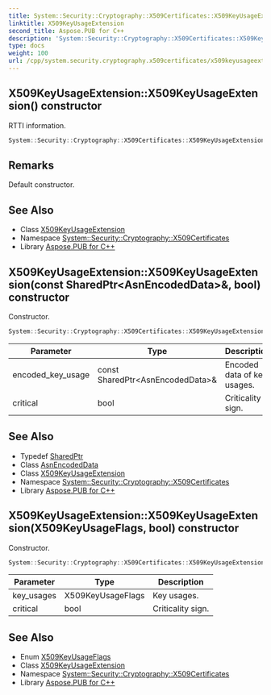 ```yaml
---
title: System::Security::Cryptography::X509Certificates::X509KeyUsageExtension::X509KeyUsageExtension constructor
linktitle: X509KeyUsageExtension
second_title: Aspose.PUB for C++
description: 'System::Security::Cryptography::X509Certificates::X509KeyUsageExtension::X509KeyUsageExtension constructor. RTTI information in C++.'
type: docs
weight: 100
url: /cpp/system.security.cryptography.x509certificates/x509keyusageextension/x509keyusageextension/
---
```

## X509KeyUsageExtension::X509KeyUsageExtension() constructor


RTTI information.

```cpp
System::Security::Cryptography::X509Certificates::X509KeyUsageExtension::X509KeyUsageExtension()
```

## Remarks


Default constructor. 
## See Also

* Class [X509KeyUsageExtension](../)
* Namespace [System::Security::Cryptography::X509Certificates](../../)
* Library [Aspose.PUB for C++](../../../)
## X509KeyUsageExtension::X509KeyUsageExtension(const SharedPtr\<AsnEncodedData\>\&, bool) constructor


Constructor.

```cpp
System::Security::Cryptography::X509Certificates::X509KeyUsageExtension::X509KeyUsageExtension(const SharedPtr<AsnEncodedData> &encoded_key_usage, bool critical)
```


| Parameter | Type | Description |
| --- | --- | --- |
| encoded_key_usage | const SharedPtr\<AsnEncodedData\>\& | Encoded data of key usages. |
| critical | bool | Criticality sign. |

## See Also

* Typedef [SharedPtr](../../../system/sharedptr/)
* Class [AsnEncodedData](../../../system.security.cryptography/asnencodeddata/)
* Class [X509KeyUsageExtension](../)
* Namespace [System::Security::Cryptography::X509Certificates](../../)
* Library [Aspose.PUB for C++](../../../)
## X509KeyUsageExtension::X509KeyUsageExtension(X509KeyUsageFlags, bool) constructor


Constructor.

```cpp
System::Security::Cryptography::X509Certificates::X509KeyUsageExtension::X509KeyUsageExtension(X509KeyUsageFlags key_usages, bool critical)
```


| Parameter | Type | Description |
| --- | --- | --- |
| key_usages | X509KeyUsageFlags | Key usages. |
| critical | bool | Criticality sign. |

## See Also

* Enum [X509KeyUsageFlags](../../x509keyusageflags/)
* Class [X509KeyUsageExtension](../)
* Namespace [System::Security::Cryptography::X509Certificates](../../)
* Library [Aspose.PUB for C++](../../../)
